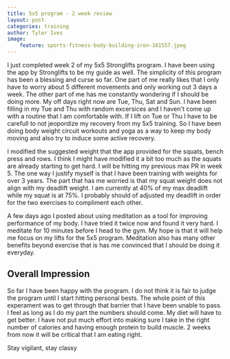 ```yaml
---
title: 5x5 program - 2 week review
layout: post
categories: training
author: Tyler Ives
image:
    feature: sports-fitness-body-building-iron-161557.jpeg
---
```


<p>
I just completed week 2 of my 5x5 Stronglifts program.  I have been using the app by Stronglifts to be my guide as well.
The simplicity of this program has been a blessing and curse so far.  One part of me really likes that I only have to 
worry about 5 different movements and only working out 3 days a week.  The other part of me has me constantly wondering 
if I should be doing more.  My off days right now are Tue, Thu, Sat and Sun.  I have been filling in my Tue and Thu with 
random excersices and I haven't come up with a routine that I am comfortable with.  If I lift on Tue or Thu I have to be 
carefull to not jeopordize my recovery from my 5x5 training.  So I have been doing body weight circuit workouts and yoga
as a way to keep my body moving and also try to induce some active recovery.
</p>

<p>
I modified the suggested weight that the app provided for the squats, bench press and rows.  I think I might have modified
it a bit too much as the squats are already starting to get hard.  I will be hitting my previous max PR in week 5.  The
one way I justify myself is that I have been training with weights for over 3 years.  The part that has me worried is that
my squat weight does not align with my deadlift weight.  I am currently at 40% of my max deadlift while my squat is at 75%.
I probably should of adjusted my deadlift in order for the two exercises to compliment each other.
</p>

<p>
A few days ago I posted about using meditation as a tool for improving performance of my body.  I have tried it twice 
now and found it very hard.  I meditate for 10 minutes before I head to the gym.  My hope is that it 
will help me focus on my lifts for the 5x5 program. Meditation also has many other benefits beyond exercise that is has 
me convinced that I should be doing it everyday.
</p>

<h2>Overall Impression</h2>
<p>
So far I have been happy with the program.  I do not think it is fair to judge the program until I start hitting 
personal bests.  The whole point of this experament was to get through that barrier that I have been unable to pass.  I
feel as long as I do my part the numbers should come. My diet will have to get better.  I have not put much 
effort into making sure I take in the right number of calories and having enough protein to build muscle.  2 weeks from
now it will be critical that I am eating right.
</p>

<p>
Stay vigilant, stay classy
</p>